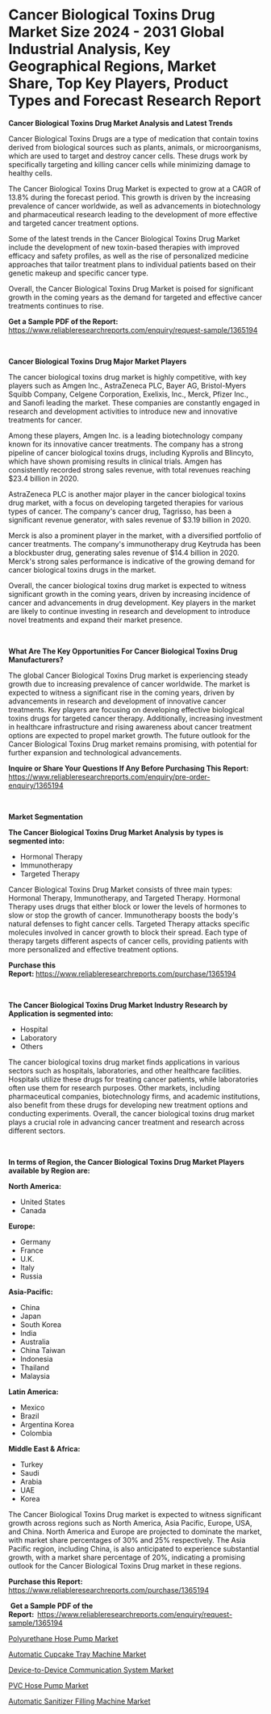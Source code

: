 <p><h1>Cancer Biological Toxins Drug Market Size 2024 - 2031 Global Industrial Analysis, Key Geographical Regions, Market Share, Top Key Players, Product Types and Forecast Research Report</h1></p><p><strong>Cancer Biological Toxins Drug Market Analysis and Latest Trends</strong></p>
<p><p>Cancer Biological Toxins Drugs are a type of medication that contain toxins derived from biological sources such as plants, animals, or microorganisms, which are used to target and destroy cancer cells. These drugs work by specifically targeting and killing cancer cells while minimizing damage to healthy cells.</p><p>The Cancer Biological Toxins Drug Market is expected to grow at a CAGR of 13.8% during the forecast period. This growth is driven by the increasing prevalence of cancer worldwide, as well as advancements in biotechnology and pharmaceutical research leading to the development of more effective and targeted cancer treatment options.</p><p>Some of the latest trends in the Cancer Biological Toxins Drug Market include the development of new toxin-based therapies with improved efficacy and safety profiles, as well as the rise of personalized medicine approaches that tailor treatment plans to individual patients based on their genetic makeup and specific cancer type.</p><p>Overall, the Cancer Biological Toxins Drug Market is poised for significant growth in the coming years as the demand for targeted and effective cancer treatments continues to rise.</p></p>
<p><strong>Get a Sample PDF of the Report:&nbsp;</strong> <a href="https://www.reliableresearchreports.com/enquiry/request-sample/1365194">https://www.reliableresearchreports.com/enquiry/request-sample/1365194</a></p>
<p>&nbsp;</p>
<p><strong>Cancer Biological Toxins Drug Major Market Players</strong></p>
<p><p>The cancer biological toxins drug market is highly competitive, with key players such as Amgen Inc., AstraZeneca PLC, Bayer AG, Bristol-Myers Squibb Company, Celgene Corporation, Exelixis, Inc., Merck, Pfizer Inc., and Sanofi leading the market. These companies are constantly engaged in research and development activities to introduce new and innovative treatments for cancer.</p><p>Among these players, Amgen Inc. is a leading biotechnology company known for its innovative cancer treatments. The company has a strong pipeline of cancer biological toxins drugs, including Kyprolis and Blincyto, which have shown promising results in clinical trials. Amgen has consistently recorded strong sales revenue, with total revenues reaching $23.4 billion in 2020.</p><p>AstraZeneca PLC is another major player in the cancer biological toxins drug market, with a focus on developing targeted therapies for various types of cancer. The company's cancer drug, Tagrisso, has been a significant revenue generator, with sales revenue of $3.19 billion in 2020.</p><p>Merck is also a prominent player in the market, with a diversified portfolio of cancer treatments. The company's immunotherapy drug Keytruda has been a blockbuster drug, generating sales revenue of $14.4 billion in 2020. Merck's strong sales performance is indicative of the growing demand for cancer biological toxins drugs in the market.</p><p>Overall, the cancer biological toxins drug market is expected to witness significant growth in the coming years, driven by increasing incidence of cancer and advancements in drug development. Key players in the market are likely to continue investing in research and development to introduce novel treatments and expand their market presence.</p></p>
<p>&nbsp;</p>
<p><strong>What Are The Key Opportunities For Cancer Biological Toxins Drug Manufacturers?</strong></p>
<p><p>The global Cancer Biological Toxins Drug market is experiencing steady growth due to increasing prevalence of cancer worldwide. The market is expected to witness a significant rise in the coming years, driven by advancements in research and development of innovative cancer treatments. Key players are focusing on developing effective biological toxins drugs for targeted cancer therapy. Additionally, increasing investment in healthcare infrastructure and rising awareness about cancer treatment options are expected to propel market growth. The future outlook for the Cancer Biological Toxins Drug market remains promising, with potential for further expansion and technological advancements.</p></p>
<p><strong>Inquire or Share Your Questions If Any Before Purchasing This Report:</strong> <a href="https://www.reliableresearchreports.com/enquiry/pre-order-enquiry/1365194">https://www.reliableresearchreports.com/enquiry/pre-order-enquiry/1365194</a></p>
<p>&nbsp;</p>
<p><strong>Market Segmentation</strong></p>
<p><strong>The Cancer Biological Toxins Drug Market Analysis by types is segmented into:</strong></p>
<p><ul><li>Hormonal Therapy</li><li>Immunotherapy</li><li>Targeted Therapy</li></ul></p>
<p><p>Cancer Biological Toxins Drug Market consists of three main types: Hormonal Therapy, Immunotherapy, and Targeted Therapy. Hormonal Therapy uses drugs that either block or lower the levels of hormones to slow or stop the growth of cancer. Immunotherapy boosts the body's natural defenses to fight cancer cells. Targeted Therapy attacks specific molecules involved in cancer growth to block their spread. Each type of therapy targets different aspects of cancer cells, providing patients with more personalized and effective treatment options.</p></p>
<p><strong>Purchase this Report:&nbsp;</strong><a href="https://www.reliableresearchreports.com/purchase/1365194">https://www.reliableresearchreports.com/purchase/1365194</a></p>
<p>&nbsp;</p>
<p><strong>The Cancer Biological Toxins Drug Market Industry Research by Application is segmented into:</strong></p>
<p><ul><li>Hospital</li><li>Laboratory</li><li>Others</li></ul></p>
<p><p>The cancer biological toxins drug market finds applications in various sectors such as hospitals, laboratories, and other healthcare facilities. Hospitals utilize these drugs for treating cancer patients, while laboratories often use them for research purposes. Other markets, including pharmaceutical companies, biotechnology firms, and academic institutions, also benefit from these drugs for developing new treatment options and conducting experiments. Overall, the cancer biological toxins drug market plays a crucial role in advancing cancer treatment and research across different sectors.</p></p>
<p>&nbsp;</p>
<p><strong>In terms of Region, the Cancer Biological Toxins Drug Market Players available by Region are:</strong></p>
<p>
    <p> <strong> North America: </strong>
        <ul>
            <li>United States</li>
            <li>Canada</li>
        </ul>
        </p> 
    <p> <strong> Europe: </strong>
        <ul>
            <li>Germany</li>
            <li>France</li>
            <li>U.K.</li>
            <li>Italy</li>
            <li>Russia</li>
        </ul>
        </p> 
    <p> <strong> Asia-Pacific: </strong>
        <ul>
            <li>China</li>
            <li>Japan</li>
            <li>South Korea</li>
            <li>India</li>
            <li>Australia</li>
            <li>China Taiwan</li>
            <li>Indonesia</li>
            <li>Thailand</li>
            <li>Malaysia</li>
        </ul>
        </p> 
    <p> <strong> Latin America: </strong>
        <ul>
            <li>Mexico</li>
            <li>Brazil</li>
            <li>Argentina Korea</li>
            <li>Colombia</li>
        </ul>
        </p> 
    <p> <strong> Middle East & Africa: </strong>
        <ul>
            <li>Turkey</li>
            <li>Saudi</li>
            <li>Arabia</li>
            <li>UAE</li>
            <li>Korea</li>
        </ul>
    </p>
    </p>
<p><p>The Cancer Biological Toxins Drug market is expected to witness significant growth across regions such as North America, Asia Pacific, Europe, USA, and China. North America and Europe are projected to dominate the market, with market share percentages of 30% and 25% respectively. The Asia Pacific region, including China, is also anticipated to experience substantial growth, with a market share percentage of 20%, indicating a promising outlook for the Cancer Biological Toxins Drug market in these regions.</p></p>
<p><strong>Purchase this Report: </strong><a href="https://www.reliableresearchreports.com/purchase/1365194">https://www.reliableresearchreports.com/purchase/1365194</a></p>
<p>&nbsp;<strong>Get a Sample PDF of the Report:&nbsp;&nbsp;</strong><a href="https://www.reliableresearchreports.com/enquiry/request-sample/1365194">https://www.reliableresearchreports.com/enquiry/request-sample/1365194</a></p>
<p><strong></strong></p>
<p><p><a href="https://medium.com/p/20f2be68636d/edit">Polyurethane Hose Pump Market</a></p><p><a href="https://medium.com/p/dd52fcdde388/edit">Automatic Cupcake Tray Machine Market</a></p><p><a href="https://medium.com/p/e7bc3e660334/edit">Device-to-Device Communication System Market</a></p><p><a href="https://medium.com/p/da5cd2fe6401/edit">PVC Hose Pump Market</a></p><p><a href="https://medium.com/p/fe8cf5ddb7ee/edit">Automatic Sanitizer Filling Machine Market</a></p></p>